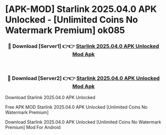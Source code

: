 # [APK-MOD] Starlink 2025.04.0 APK Unlocked - [Unlimited Coins No Watermark Premium] ok085



<div align="center">
<h3>🔴 Download [Server1] 👉👉 <a href="https://momento.my/?title=Starlink_2025.04.0_APK_Unlocked">Starlink 2025.04.0 APK Unlocked Mod Apk</a></h3><br>

<h3>🔴 Download [Server2] 👉👉 <a href="https://momento.my/?title=Starlink_2025.04.0_APK_Unlocked">Starlink 2025.04.0 APK Unlocked Mod Apk</a></h3>
</div>



Download Starlink 2025.04.0 APK Unlocked 

Free APK MOD Starlink 2025.04.0 APK Unlocked [Unlimited Coins No Watermark Premium]

Download Starlink 2025.04.0 APK Unlocked [Unlimited Coins No Watermark Premium] Mod For Android
